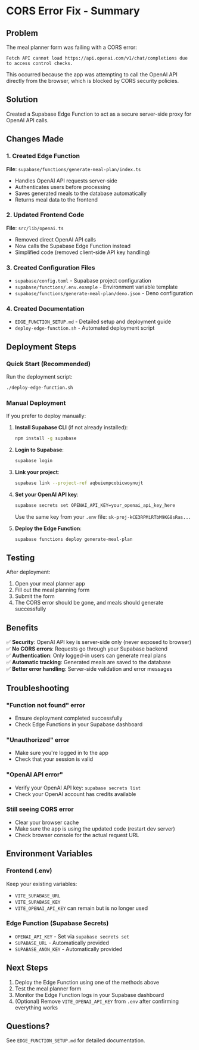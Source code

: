 # CORS Error Fix - Summary

## Problem

The meal planner form was failing with a CORS error:

```
Fetch API cannot load https://api.openai.com/v1/chat/completions due to access control checks.
```

This occurred because the app was attempting to call the OpenAI API directly from the browser, which is blocked by CORS security policies.

## Solution

Created a Supabase Edge Function to act as a secure server-side proxy for OpenAI API calls.

## Changes Made

### 1. Created Edge Function

**File**: `supabase/functions/generate-meal-plan/index.ts`

- Handles OpenAI API requests server-side
- Authenticates users before processing
- Saves generated meals to the database automatically
- Returns meal data to the frontend

### 2. Updated Frontend Code

**File**: `src/lib/openai.ts`

- Removed direct OpenAI API calls
- Now calls the Supabase Edge Function instead
- Simplified code (removed client-side API key handling)

### 3. Created Configuration Files

- `supabase/config.toml` - Supabase project configuration
- `supabase/functions/.env.example` - Environment variable template
- `supabase/functions/generate-meal-plan/deno.json` - Deno configuration

### 4. Created Documentation

- `EDGE_FUNCTION_SETUP.md` - Detailed setup and deployment guide
- `deploy-edge-function.sh` - Automated deployment script

## Deployment Steps

### Quick Start (Recommended)

Run the deployment script:

```bash
./deploy-edge-function.sh
```

### Manual Deployment

If you prefer to deploy manually:

1. **Install Supabase CLI** (if not already installed):

   ```bash
   npm install -g supabase
   ```

2. **Login to Supabase**:

   ```bash
   supabase login
   ```

3. **Link your project**:

   ```bash
   supabase link --project-ref aqbuiempcobicwoynujt
   ```

4. **Set your OpenAI API key**:

   ```bash
   supabase secrets set OPENAI_API_KEY=your_openai_api_key_here
   ```

   Use the same key from your `.env` file: `sk-proj-kCE3RPMiRTbM9KG8sRas...`

5. **Deploy the Edge Function**:
   ```bash
   supabase functions deploy generate-meal-plan
   ```

## Testing

After deployment:

1. Open your meal planner app
2. Fill out the meal planning form
3. Submit the form
4. The CORS error should be gone, and meals should generate successfully

## Benefits

✅ **Security**: OpenAI API key is server-side only (never exposed to browser)  
✅ **No CORS errors**: Requests go through your Supabase backend  
✅ **Authentication**: Only logged-in users can generate meal plans  
✅ **Automatic tracking**: Generated meals are saved to the database  
✅ **Better error handling**: Server-side validation and error messages

## Troubleshooting

### "Function not found" error

- Ensure deployment completed successfully
- Check Edge Functions in your Supabase dashboard

### "Unauthorized" error

- Make sure you're logged in to the app
- Check that your session is valid

### "OpenAI API error"

- Verify your OpenAI API key: `supabase secrets list`
- Check your OpenAI account has credits available

### Still seeing CORS error

- Clear your browser cache
- Make sure the app is using the updated code (restart dev server)
- Check browser console for the actual request URL

## Environment Variables

### Frontend (.env)

Keep your existing variables:

- `VITE_SUPABASE_URL`
- `VITE_SUPABASE_KEY`
- `VITE_OPENAI_API_KEY` can remain but is no longer used

### Edge Function (Supabase Secrets)

- `OPENAI_API_KEY` - Set via `supabase secrets set`
- `SUPABASE_URL` - Automatically provided
- `SUPABASE_ANON_KEY` - Automatically provided

## Next Steps

1. Deploy the Edge Function using one of the methods above
2. Test the meal planner form
3. Monitor the Edge Function logs in your Supabase dashboard
4. (Optional) Remove `VITE_OPENAI_API_KEY` from `.env` after confirming everything works

## Questions?

See `EDGE_FUNCTION_SETUP.md` for detailed documentation.
